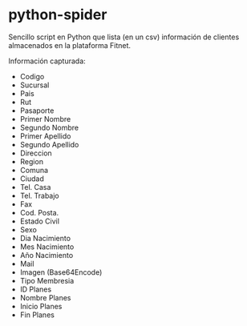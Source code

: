 # python-spider
Sencillo script en Python que lista (en un csv) información de clientes almacenados en la plataforma Fitnet.

Información capturada:
* Codigo
* Sucursal
* Pais
* Rut
* Pasaporte
* Primer Nombre
* Segundo Nombre
* Primer Apellido
* Segundo Apellido
* Direccion
* Region
* Comuna
* Ciudad
* Tel. Casa
* Tel. Trabajo
* Fax
* Cod. Posta.
* Estado Civil
* Sexo
* Dia Nacimiento
* Mes Nacimiento
* Año Nacimiento
* Mail
* Imagen (Base64Encode)
* Tipo Membresia
* ID Planes
* Nombre Planes
* Inicio Planes
* Fin Planes
